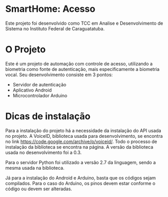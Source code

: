 # SmartHome: Acesso

Este projeto foi desenvolvido como TCC em Analise e Desenvolvimento de Sistema no Instituto Federal de Caraguatatuba.

O Projeto
=======

Este é um projeto de automação com controle de acesso, utilizando a biometria como fonte de autenticação, mais especificamente a biometria vocal. Seu desenvolvimento consiste em 3 pontos:

 - Servidor de autenticação
 - Aplicativo Android
 - Microcontrolador Arduino

Dicas de instalação
=======

Para a instalação do projeto há a necessidade da instalação do API usada no projeto. A VoiceID, biblioteca usada para desenvolvimento, se encontra no link https://code.google.com/archive/p/voiceid/. Todo o processo de instalação da biblioteca se encontra na página. A versão da biblioteca usada no desenvolvimento foi a 0.3.

Para o servidor Python foi utilizado a versão 2.7 da linguagem, sendo a mesma usada na biblioteca.

Já para a instalação do Android e Arduino, basta que os códigos sejam compilados. Para o caso do Arduino, os pinos devem estar conforme o código ou devem ser alteradas.